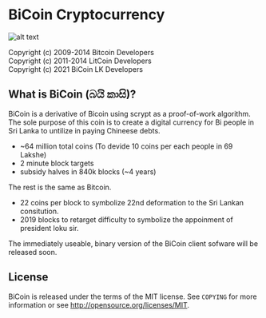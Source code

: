 BiCoin Cryptocurrency
================================

![alt text](https://raw.githubusercontent.com/tharindupr/BiCoin/main/bicoinlogo-1.webp)


Copyright (c) 2009-2014 Bitcoin Developers<br>
Copyright (c) 2011-2014 LitCoin Developers<br>
Copyright (c) 2021 BiCoin LK Developers<br>

What is BiCoin (බයි කාසි)?
----------------

BiCoin is a derivative of Bicoin using scrypt as a proof-of-work algorithm. The sole purpose of this coin is to create a digital currency for Bi people in Sri Lanka to untilize in paying Chineese debts. 

 - ~64 million total coins   (To devide 10 coins per each people in 69 Lakshe)
 - 2 minute block targets
 - subsidy halves in 840k blocks (~4 years)
 

The rest is the same as Bitcoin.
 - 22 coins per block to symbolize 22nd deformation to the Sri Lankan consitution. 
 - 2019 blocks to retarget difficulty to symbolize the appoinment of president loku sir.

The immediately useable, binary version of the BiCoin client sofware will be released soon. 

License
-------

BiCoin is released under the terms of the MIT license. See `COPYING` for more
information or see http://opensource.org/licenses/MIT.

<!-- Development process
-------------------

Developers work in their own trees, then submit pull requests when they think
their feature or bug fix is ready.

If it is a simple/trivial/non-controversial change, then one of the BiCoin
development team members simply pulls it.

If it is a *more complicated or potentially controversial* change, then the patch
submitter will be asked to start a discussion with the devs and community.

The patch will be accepted if there is broad consensus that it is a good thing.
Developers should expect to rework and resubmit patches if the code doesn't
match the project's coding conventions (see `doc/coding.txt`) or are
controversial.

The `master` branch is regularly built and tested, but is not guaranteed to be
completely stable. [Tags](https://github.com/BiCoin-project/BiCoin/tags) are created
regularly to indicate new official, stable release versions of BiCoin.

Testing
-------

Testing and code review is the bottleneck for development; we get more pull
requests than we can review and test. Please be patient and help out, and
remember this is a security-critical project where any mistake might cost people
lots of money.

### Automated Testing

Developers are strongly encouraged to write unit tests for new code, and to
submit new unit tests for old code.

Unit tests for the core code are in `src/test/`. To compile and run them:

    cd src; make -f makefile.unix test

Unit tests for the GUI code are in `src/qt/test/`. To compile and run them:

    qmake BITCOIN_QT_TEST=1 -o Makefile.test bitcoin-qt.pro
    make -f Makefile.test
    ./BiCoin-qt_test -->

